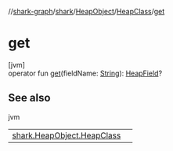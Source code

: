 //[shark-graph](../../../../index.md)/[shark](../../index.md)/[HeapObject](../index.md)/[HeapClass](index.md)/[get](get.md)

# get

[jvm]\
operator fun [get](get.md)(fieldName: [String](https://kotlinlang.org/api/latest/jvm/stdlib/kotlin/-string/index.html)): [HeapField](../../-heap-field/index.md)?

## See also

jvm

| | |
|---|---|
| [shark.HeapObject.HeapClass](read-static-field.md) |  |
